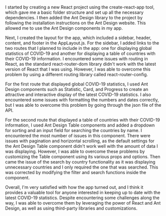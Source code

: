 I started by creating a new React project using the create-react-app tool, which gave me a basic folder structure and set up all the necessary dependencies. I then added the Ant Design library to the project by following the installation instructions on the Ant Design website. This allowed me to use the Ant Design components in my app.

Next, I created the layout for the app, which included a sidebar, header, content, and footer in the AppLayout.js.
For the sidebar, I added links to the two routes that I planned to include in the app: one for displaying global statistics of COVID-19 and another for displaying a table of countries with their COVID-19 information. I encountered some issues with routing in React, as the standard react-router-dom library didn't work with the latest version of React that I was using. However, I was able to overcome this problem by using a different routing library called react-router-config.

For the first route that displayed global COVID-19 statistics, I used Ant Design components such as Statistic, Card, and Progress to create an attractive and interactive display of the latest COVID-19 statistics. I also encountered some issues with formatting the numbers and dates correctly, but I was able to overcome this problem by going through the json file of the API.

For the second route that displayed a table of countries with their COVID-19 information, I used Ant Design Table components and added a dropdown for sorting and an input field for searching the countries by name. I encountered the most number of issues in this component. There were issues with pagination and horizontal scrolling, as the default settings for the Ant Design Table component didn't work well with the amount of data I was displaying. However, I was able to overcome these problems by customizing the Table component using its various props and options. Then came the issue of the search by country functionality as it was displaying unnecessary countries and I only required the one that was searched. This was corrected by modifying the filter and search functions inside the component.

Overall, I'm very satisfied with how the app turned out, and I think it provides a valuable tool for anyone interested in keeping up to date with the latest COVID-19 statistics. Despite encountering some challenges along the way, I was able to overcome them by leveraging the power of React and Ant Design, as well as using third-party libraries and customizations.
